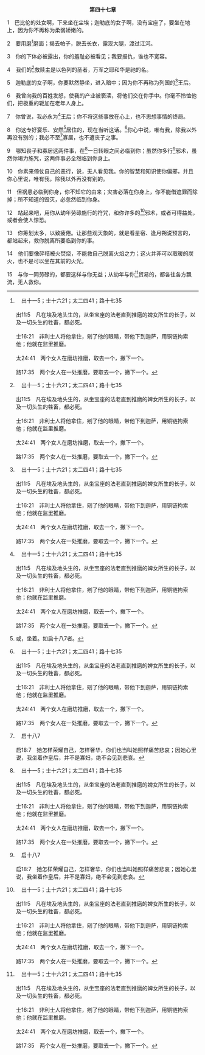 <p style="text-align:center;font-weight:bold;">第四十七章</p>

1　巴比伦的处女啊，下来坐在尘埃；迦勒底的女子啊，没有宝座了，要坐在地上，因为你不再称为柔弱娇嫩的。

2　要用磨[^a]磨面；揭去帕子，脱去长衣，露现大腿，渡过江河。

[^a]:　出十一5；士十六21；太二四41；路十七35<br><br>出11:5　凡在埃及地头生的，从坐宝座的法老直到推磨的婢女所生的长子，以及一切头生的牲畜，都必死。<br><br>士16:21　非利士人将他拿住，剜了他的眼睛，带他下到迦萨，用铜链拘索他；他就在监里推磨。<br><br>太24:41　两个女人在磨坊推磨，取去一个，撇下一个。<br><br>路17:35　两个女人在一处推磨，要取去一个，撇下一个。

3　你的下体必被露出，你的羞耻必被看见；我要报仇，谁也不宽容。

4　我们的[^a]救赎主是以色列的圣者，万军之耶和华是祂的名。

[^a]:　赛四一14<br><br>赛41:14　你这虫雅各，你们稀少的以色列人，不要害怕；耶和华你的救赎主，以色列的圣者说，我必帮助你。

5　迦勒底的女子啊，你要默然静坐，进入暗中；因为你不再称为列国的[^a]王后。

[^a]:　启十七18；十八7<br><br>启17:18　你所看见的那女人，就是有国权辖管地上众王的大城。<br><br>启18:7　她怎样荣耀自己，怎样奢华，你们也当叫她照样痛苦悲哀；因她心里说，我坐着作皇后，并不是寡妇，绝不会见到悲哀。

6　我曾向我的百姓发怒，使我的产业被亵渎，将他们交在你手中。你毫不怜恤他们，把极重的轭加在老年人身上。

7　你曾说，我必永为[^a]王后；你不将这些事放在心上，也不思想事情的终局。

[^a]:　启十八7<br><br>启18:7　她怎样荣耀自己，怎样奢华，你们也当叫她照样痛苦悲哀；因她心里说，我坐着作皇后，并不是寡妇，绝不会见到悲哀。

8　你这专好宴乐、安然[^1]居住的，现在当听这话。[^a]你心中说，唯有我，除我以外再没有别的；我必不至[^b]寡居，也不遭丧子之事。

[^1]:或，坐着。如启十八7者。

[^a]:　赛四七10；番二15<br><br>赛47:10　你素来倚仗自己的恶行，说，无人看见我。你的智慧和知识使你偏邪，并且你心里说，唯有我，除我以外再没有别的。<br><br>番2:15　这是素来欢跃安居的城，她心里说，唯有我，除我以外再没有别的。她现在何竟荒凉，成为野兽躺卧之处！凡经过的人都必嗤笑，向她摇手。

[^b]:　启十八7<br><br>启18:7　她怎样荣耀自己，怎样奢华，你们也当叫她照样痛苦悲哀；因她心里说，我坐着作皇后，并不是寡妇，绝不会见到悲哀。

9　哪知丧子和寡居这两件事，在[^a]一日转眼之间必临到你；虽然你多行[^b]邪术，虽然你竭力施咒，这两件事必全然临到你身上。

[^a]:　启十八8<br><br>启18:8　所以在一日之内，她的灾害要一起来到，就是死亡、悲哀、饥荒，她又要被火烧尽，因为审判她的主神大有力量。

[^b]:　鸿三4；启九21<br><br>鸿3:4　都因那美貌的妓女，行邪术的主母，多有淫行，借淫行出卖列国，用邪术出卖多族。<br><br>启9:21　又不悔改自己的凶杀、邪术、淫乱或偷窃。

10　你素来倚仗自己的恶行，说，无人看见我。你的智慧和知识使你偏邪，并且你心里说，唯有我，除我以外再没有别的。

11　但祸患必临到你身，你不知它的由来；灾害必落在你身上，你不能借遮罪而除掉；所不知道的毁灭，必忽然临到你身。

12　站起来吧，用你从幼年劳碌施行的符咒，和你许多的[^a]邪术，或者可得益处，或者会使人惊恐。

[^a]:　鸿三4；启九21<br><br>鸿3:4　都因那美貌的妓女，行邪术的主母，多有淫行，借淫行出卖列国，用邪术出卖多族。<br><br>启9:21　又不悔改自己的凶杀、邪术、淫乱或偷窃。

13　你筹划太多，以致疲倦。让那些观天象的，就是看星宿、逢月朔说预言的，都站起来，救你脱离所要临到你的事。

14　他们要像碎秸被火焚烧，不能救自己脱离火焰之力；这火并非可以取暖的炭火，也不是可以坐在其前的火光。

15　与你一同劳碌的，都要这样与你无益；从幼年与你[^a]贸易的，都各往各方飘流，无人救你。

[^a]:　启十八11<br><br>启18:11　地上的商人也都为她哭泣悲哀，因为没有人再买他们的货物了。


